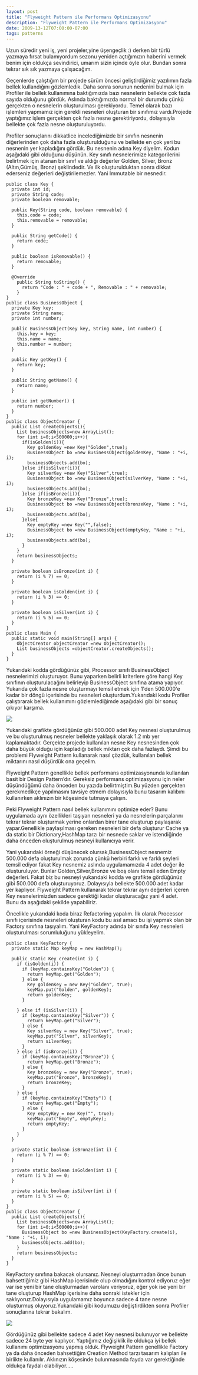 ```yaml
---
layout: post
title: "Flyweight Pattern ile Performans Optimizasyonu"
description: "Flyweight Pattern ile Performans Optimizasyonu"
date: 2009-13-12T07:00:00-07:00
tags: patterns
---
```


Uzun süredir yeni iş, yeni projeler,yine üşengeçlik :) derken bir türlü yazmaya fırsat bulamıyordum sezonu yeniden açtığımızın haberini vermek benim için oldukça sevindirici, umarım sizin içinde öyle olur. Bundan sonra tekrar sık sık yazmaya çalışacağım.

Geçenlerde çalıştığım bir projede sürüm öncesi geliştirdiğimiz yazılımın fazla bellek kullandığını gözlemledik. Daha sonra sorunun nedenini bulmak için Profiler ile bellek kullanımına baktığımızda bazı nesnelerin bellekte çok fazla sayıda olduğunu gördük. Aslında baktığımızda normal bir durumdu çünkü gerçekten o nesnelerin oluşturulması gerekiyordu. Temel olarak bazı işlemleri yapmamız için gerekli nesneleri oluşturan bir sınıfımız vardı.Projede yaptığımız işlem gerçekten çok fazla nesne gerektiriyordu, dolayısıyla bellekte çok fazla nesne oluşturuluyordu.

Profiler sonuçlarını dikkatlice incelediğimizde bir sınıfın nesnenin diğerlerinden çok daha fazla oluşturulduğunu ve bellekte en çok yeri bu nesnenin yer kapladığını gördük. Bu nesnenin adına Key diyelim. Kodun aşağıdaki gibi olduğunu düşünün. Key sınıfı nesnelerimize kategorilerini belirtmek için atanan bir sınıf ve aldığı değerler Golden, Silver, Bronz (Altın,Gümüş, Bronz) şeklindedir. Ve ilk oluşturulduktan sonra dikkat ederseniz değerleri değiştirilemezler. Yani Immutable bir nesnedir.


```
public class Key {
  private int id;
  private String code;
  private boolean removable;

  public Key(String code, boolean removable) {
    this.code = code;
    this.removable = removable;
  }

  public String getCode() {
    return code;
  }

  public boolean isRemovable() {
    return removable;
  }

  @Override
    public String toString() {
      return "Code : " + code + ", Removable : " + removable;
    }
}
public class BusinessObject {
  private Key key;
  private String name;
  private int number;

  public BusinessObject(Key key, String name, int number) {
    this.key = key;
    this.name = name;
    this.number = number;
  }

  public Key getKey() {
    return key;
  }

  public String getName() {
    return name;
  }

  public int getNumber() {
    return number;
  }
}
public class ObjectCreator {
  public List createObjects(){
    List businessObjects=new ArrayList();
    for (int i=0;i<500000;i++){
      if(isGolden(i)){
        Key goldenKey =new Key("Golden",true);
        BusinessObject bo =new BusinessObject(goldenKey, "Name : "+i, i);
        businessObjects.add(bo);
      }else if(isSilver(i)){
        Key silverKey =new Key("Silver",true);
        BusinessObject bo =new BusinessObject(silverKey, "Name : "+i, i);
        businessObjects.add(bo);
      }else if(isBronze(i)){
        Key bronzeKey =new Key("Bronze",true);
        BusinessObject bo =new BusinessObject(bronzeKey, "Name : "+i, i);
        businessObjects.add(bo);
      }else{
        Key emptyKey =new Key("",false);
        BusinessObject bo =new BusinessObject(emptyKey, "Name : "+i, i);
        businessObjects.add(bo);
      }
    }
    return businessObjects;
  }

  private boolean isBronze(int i) {
    return (i % 7) == 0;
  }

  private boolean isGolden(int i) {
    return (i % 3) == 0;
  }

  private boolean isSilver(int i) {
    return (i % 5) == 0;
  }
}
public class Main {
  public static void main(String[] args) {
    ObjectCreator objectCreator =new ObjectCreator();
    List businessObjects =objectCreator.createObjects();
  }
}
```
Yukarıdaki kodda gördüğünüz gibi, Processor sınıfı BusinessObject nesnelerimizi oluşturuyor. Bunu yaparken belirli kriterlere göre hangi Key sınıfının oluşturulacağını belirleyip BusinessObject sınıfına atama yapıyor. Yukarıda çok fazla nesne oluşturmayı temsil etmek için 1'den 500.000'e kadar bir döngü içerisinde bu nesneleri oluşturdum.Yukarıdaki kodu Profiler çalıştırarak bellek kullanımını gözlemlediğimde aşağıdaki gibi bir sonuç çıkıyor karşıma.



![](/img/flyweight/profilerresults1.jpg)

Yukarıdaki grafikte gördüğünüz gibi 500.000 adet Key nesnesi oluşturulmuş ve bu oluşturulmuş nesneler bellekte yaklaşık olarak 1.2 mb yer kaplamaktadır. Gerçekte projede kullanılan nesne Key nesnesinden çok daha büyük olduğu için kapladığı bellek miktarı çok daha fazlaydı. Şimdi bu problemi Flyweight Pattern kullanarak nasıl çözdük, kullanılan bellek miktarını nasıl düşürdük ona geçelim.

Flyweight Pattern genellikle bellek performans optimizasyonunda kullanılan basit bir Design Pattern’dır. Gereksiz performans optimizasyonu için neler düşündüğümü daha önceden bu yazıda belirtmiştim.Bu yüzden gerçekten gerekmedikçe yapılmasını tavsiye etmem dolayısıyla bunu tasarım kalıbını kullanırken aklınızın bir köşesinde tutmaya çalışın.

Peki Flyweight Pattern nasıl bellek kullanımını optimize eder? Bunu uygulamada aynı özellikleri taşıyan nesneleri ya da nesnelerin parçalarını tekrar tekrar oluşturmak yerine onlardan birer tane oluşturup paylaşarak yapar.Genellikle paylaşılması gereken nesneleri bir defa oluşturur Cache ya da static bir Dictionary,HashMap tarzı bir nesnede saklar ve istendiğinde daha önceden oluşturulmuş nesneyi kullanıcıya verir.

Yani yukarıdaki örneği düşünecek olursak,BusinessObject nesnemiz 500.000 defa oluşturulmak zorunda çünkü herbiri farklı ve farklı şeyleri temsil ediyor fakat Key nesnemiz aslında uygulamamızda 4 adet değer ile oluşturuluyor. Bunlar Golden,Silver,Bronze ve boş olanı temsil eden Empty değerleri. Fakat biz bu nesneyi yukarıdaki kodda ve grafikte gördüğünüz gibi 500.000 defa oluşturuyoruz. Dolayısıyla bellekte 500.000 adet kadar yer kaplıyor. Flyweight Pattern kullanarak tekrar tekrar aynı değerleri içeren Key nesnelerimizden sadece gerektiği kadar oluşturacağız yani 4 adet. Bunu da aşağıdaki şekilde yapabiliriz.

Öncelikle yukarıdaki koda biraz Refactoring yapalım. İlk olarak  Processor sınıfı içerisinde nesneleri oluşturan kodu bu asıl amacı bu işi yapmak olan bir Factory sınıfına taşıyalım. Yani KeyFactory adında bir sınıfa Key nesneleri oluşturulması sorumluluğunu yükleyelim.

```
public class KeyFactory {
  private static Map keyMap = new HashMap();

  public static Key create(int i) {
    if (isGolden(i)) {
      if (keyMap.containsKey("Golden")) {
        return keyMap.get("Golden");
      } else {
        Key goldenKey = new Key("Golden", true);
        keyMap.put("Golden", goldenKey);
        return goldenKey;
      }

    } else if (isSilver(i)) {
      if (keyMap.containsKey("Silver")) {
        return keyMap.get("Silver");
      } else {
        Key silverKey = new Key("Silver", true);
        keyMap.put("Silver", silverKey);
        return silverKey;
      }
    } else if (isBronze(i)) {
      if (keyMap.containsKey("Bronze")) {
        return keyMap.get("Bronze");
      } else {
        Key bronzeKey = new Key("Bronze", true);
        keyMap.put("Bronze", bronzeKey);
        return bronzeKey;
      }
    } else {
      if (keyMap.containsKey("Empty")) {
        return keyMap.get("Empty");
      } else {
        Key emptyKey = new Key("", true);
        keyMap.put("Empty", emptyKey);
        return emptyKey;
      }
    }
  }

  private static boolean isBronze(int i) {
    return (i % 7) == 0;
  }

  private static boolean isGolden(int i) {
    return (i % 3) == 0;
  }

  private static boolean isSilver(int i) {
    return (i % 5) == 0;
  }
}
public class ObjectCreator {
  public List createObjects(){
    List businessObjects=new ArrayList();
    for (int i=0;i<500000;i++){
      BusinessObject bo =new BusinessObject(KeyFactory.create(i), "Name : "+i, i);
      businessObjects.add(bo);
    }
    return businessObjects;
  }
}
```
KeyFactory sınıfına bakacak olursanız. Nesneyi oluşturmadan önce bunun bahsettiğimiz gibi HashMap içerisinde olup olmadığını kontrol ediyoruz eğer var ise yeni bir tane oluşturmadan varolanı veriyoruz, eğer yok ise yeni bir tane oluşturup HashMap içerisine daha sonraki istekler için saklıyoruz.Dolayısıyla uygulamamız boyunca sadece 4 tane nesne oluşturmuş oluyoruz.Yukarıdaki gibi kodumuzu değiştirdikten sonra Profiler sonuçlarına tekrar bakalım.

![](/img/flyweight/profilerresults2.jpg)

Gördüğünüz gibi bellekte sadece 4 adet Key nesnesi bulunuyor ve bellekte sadece 24 byte yer kaplıyor. Yaptığımız değişiklik ile oldukça iyi bellek kullanımı optimizasyonu yapmış olduk. Flyweight Pattern genellikle Factory ya da daha önceden bahsettiğim Creation Method tarzı tasarım kalıpları ile birlikte kullanılır. Aklınızın köşesinde bulunmasında fayda var gerektiğinde oldukça faydalı olabiliyor…..
